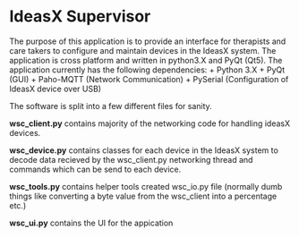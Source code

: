 # IdeasX Supervisor 

The purpose of this application is to provide an interface for therapists and care takers to configure and maintain devices in the IdeasX system. The application is cross platform and written in python3.X and PyQt (Qt5). The application currently has the following dependencies: 
    + Python 3.X 
    + PyQt (GUI)
    + Paho-MQTT (Network Communication)
    + PySerial  (Configuration of IdeasX device over USB)

The software is split into a few different files for sanity. 

**wsc_client.py** contains majority of the networking code for handling ideasX devices. 

**wsc_device.py** contains classes for each device in the IdeasX system to decode data recieved by the wsc\_client.py networking thread and commands which can be send to each device. 

**wsc_tools.py** contains helper tools created wsc\_io.py file (normally dumb things like converting a byte value from the wsc\_client into a percentage etc.)

**wsc_ui.py** contains the UI for the appication